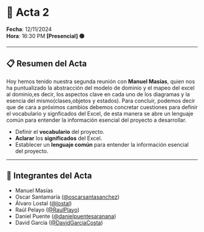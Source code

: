 # 📝 **Acta 2**  
**Fecha**: 12/11/2024  
**Hora**: 16:30 PM
**[Presencial] 🟢**

---

## 📋 **Resumen del Acta**  
Hoy hemos tenido nuestra segunda reunión con **Manuel Masías**, quien nos ha puntualizado la abstracción del modelo de dominio y el mapeo del excel al dominio,es decir, los aspectos clave en cada uno de los diagramas y la esencia del mismo(clases,objetos y estados).
Para concluir, podemos decir que de cara a próximos cambios debemos concretar cuestiones para definir el vocabulario y signficados del Excel, de esta manera se abre un lenguaje común para entender la información esencial del proyecto a desarrollar.

- Definir el **vocabulario** del proyecto.
- **Aclarar** los **significados** del Excel.
- Establecer un **lenguaje común** para entender la información esencial del proyecto.

---

## 👥 **Integrantes del Acta**  
- Manuel Masías
- Oscar Santamaría ([@oscarsantasanchez](https://www.github.com/oscarsantasanchez))
- Álvaro Lostal ([@lostal](https://www.github.com/lostal))
- Raúl Pelayo ([@RaulPlayo](https://www.github.com/RaulPlayo))
- Daniel Puente ([@danielpuentesaranana](https://www.github.com/danielpuentesaranana))
- David García ([@DavidGarciaCosta](https://www.github.com/DavidGarciaCosta))

